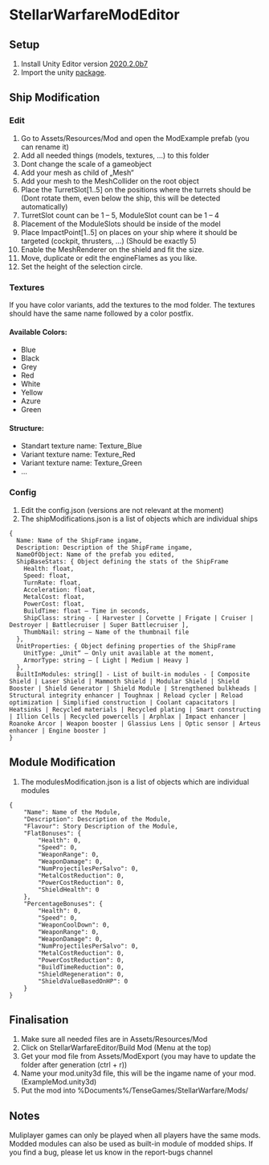 # StellarWarfareModEditor
## Setup
1. Install Unity Editor version [2020.2.0b7](https://unity3d.com/unity/beta/2020.2.0b7)
2. Import the unity [package](https://github.com/MrBoneCrash/StellarWarfareModEditor/blob/main/SWEditor_4.unitypackage).

## Ship Modification

### Edit
1. Go to Assets/Resources/Mod and open the ModExample prefab (you can rename it)
1. Add all needed things (models, textures, …) to this folder
1. Dont change the scale of a gameobject
1. Add your mesh as child of „Mesh“
1. Add your mesh to the MeshCollider on the root object
1. Place the TurretSlot[1..5] on the positions where the turrets should be (Dont rotate them, even below the ship, this will be detected automatically)
1. TurretSlot count can be 1 – 5, ModuleSlot count can be 1 – 4
1. Placement of the ModuleSlots should be inside of the model
1. Place ImpactPoint[1..5] on places on your ship where it should be targeted (cockpit, thrusters, …) (Should be exactly 5)
1. Enable the MeshRenderer on the shield and fit the size.
1. Move, duplicate or edit the engineFlames as you like.
1. Set the height of the selection circle.

### Textures
If you have color variants, add the textures to the mod folder.
The textures should have the same name followed by a color postfix.

#### Available Colors:
- Blue
- Black
- Grey
- Red
- White
- Yellow
- Azure
- Green

#### Structure:
- Standart texture name: Texture_Blue
- Variant texture name: Texture_Red
- Variant texture name: Texture_Green
- ...

### Config
1. Edit the config.json (versions are not relevant at the moment)
1. The shipModifications.json is a list of objects which are individual ships

```
{
  Name: Name of the ShipFrame ingame,
  Description: Description of the ShipFrame ingame,
  NameOfObject: Name of the prefab you edited,
  ShipBaseStats: { Object defining the stats of the ShipFrame
    Health: float,
    Speed: float,
    TurnRate: float,
    Acceleration: float,
    MetalCost: float,
    PowerCost: float,
    BuildTime: float – Time in seconds,
    ShipClass: string - [ Harvester | Corvette | Frigate | Cruiser | Destroyer | Battlecruiser | Super Battlecruiser ],
    ThumbNail: string – Name of the thumbnail file
  },
  UnitProperties: { Object defining properties of the ShipFrame
    UnitType: „Unit“ – Only unit available at the moment,
    ArmorType: string – [ Light | Medium | Heavy ]
  },
  BuiltInModules: string[] - List of built-in modules - [ Composite Shield | Laser Shield | Mammoth Shield | Modular Shield | Shield Booster | Shield Generator | Shield Module | Strengthened bulkheads | Structural integrity enhancer | Toughnax | Reload cycler | Reload optimization | Simplified construction | Coolant capacitators | Heatsinks | Recycled materials | Recycled plating | Smart constructing | Illion Cells | Recycled powercells | Arphlax | Impact enhancer | Roanoke Arcor | Weapon booster | Glassius Lens | Optic sensor | Arteus enhancer | Engine booster ]
}
```

## Module Modification

1. The modulesModification.json is a list of objects which are individual modules

```
{
	"Name": Name of the Module,
	"Description": Description of the Module,
	"Flavour": Story Description of the Module,
	"FlatBonuses": {
		"Health": 0,
		"Speed": 0,
		"WeaponRange": 0,
		"WeaponDamage": 0,
		"NumProjectilesPerSalvo": 0,
		"MetalCostReduction": 0,
		"PowerCostReduction": 0,
		"ShieldHealth": 0
	},
	"PercentageBonuses": {
		"Health": 0,
		"Speed": 0,
		"WeaponCoolDown": 0,
		"WeaponRange": 0,
		"WeaponDamage": 0,
		"NumProjectilesPerSalvo": 0,
		"MetalCostReduction": 0,
		"PowerCostReduction": 0,
		"BuildTimeReduction": 0,
		"ShieldRegeneration": 0,
		"ShieldValueBasedOnHP": 0
	}
}
```

## Finalisation
1. Make sure all needed files are in Assets/Resources/Mod
1. Click on StellarWarfareEditor/Build Mod (Menu at the top)
1. Get your mod file from Assets/ModExport (you may have to update the folder after generation (ctrl + r))
1. Name your mod.unity3d file, this will be the ingame name of your mod. (ExampleMod.unity3d)
1. Put the mod into %Documents%/TenseGames/StellarWarfare/Mods/

## Notes
Muliplayer games can only be played when all players have the same mods.
Modded modules can also be used as built-in module of modded ships. 
If you find a bug, please let us know in the report-bugs channel
